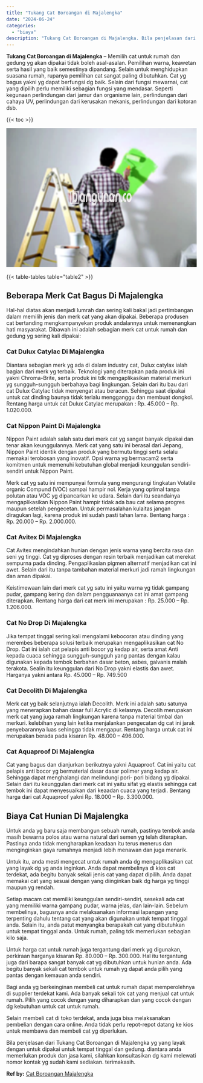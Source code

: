```yaml
---
title: "Tukang Cat Boroangan di Majalengka"
date: "2024-06-24"
categories: 
  - "biaya"
description: "Tukang Cat Boroangan di Majalengka. Bila penjelasan dari Tukang Cat Boroangan di Majalengka yg yang layak dengan untuk dipakai untuk tempat tinggal dan gedun..."
---
```


**Tukang Cat Boroangan di Majalengka** – Memilih cat untuk rumah dan gedung yg akan dipakai tidak boleh asal-asalan. Pemilihan warna, keawetan serta hasil yang baik semestinya dipandang. Selain untuk menghidupkan suasana rumah, rupanya pemilihan cat sangat paling dibutuhkan. Cat yg bagus yakni yg dapat berfungsi dg baik. Selain dari fungsi mewarnai, cat yang dipilih perlu memiliki sebagian fungsi yang mendasar. Seperti kegunaan perlindungan dari jamur dan organisme lain, perlindungan dari cahaya UV, perlindungan dari kerusakan mekanis, perlindungan dari kotoran dsb.

{{< toc >}}

![](/images/jasa-cat-murah01.png)

{{< table-tables table="table2" >}}

## Beberapa Merk Cat Bagus Di Majalengka

Hal-hal diatas akan menjadi lumrah dan sering kali bakal jadi pertimbangan dalam memilih jenis dan merk cat yang akan dipakai. Beberapa produsen cat bertanding mengkampanyekan produk andalannya untuk memenangkan hati masyarakat. Dibawah ini adalah sebagian merk cat untuk rumah dan gedung yg sering kali dipakai:

### Cat Dulux Catylac Di Majalengka

Diantara sebagian merk yg ada di dalam industry cat, Dulux catylax ialah bagian dari merk yg terbaik. Teknologi yang diterapkan pada produk ini yakni Chroma-Brite, serta produk ini tdk mengaplikasikan material merkuri yg sungguh-sungguh berbahaya bagi lingkungan. Selain dari itu bau dari cat Dulux Catylac tidak menyengat atau beracun. Sehingga saat dipakai untuk cat dinding baunya tidak terlalu mengganggu dan membuat dongkol. Rentang harga untuk cat Dulux Catylac merupakan : Rp. 45.000 – Rp. 1.020.000.

### Cat Nippon Paint Di Majalengka

Nippon Paint adalah salah satu dari merk cat yg sangat banyak dipakai dan tenar akan keunggulannya. Merk cat yang satu ini berasal dari Jepang, Nippon Paint identik dengan produk yang bermutu tinggi serta selalu memakai terobosan yang inovatif. Opsi warna yg bermacam2 serta komitmen untuk memenuhi kebutuhan global menjadi keunggulan sendiri-sendiri untuk Nippon Paint.

Merk cat yg satu ini mempunyai formula yang mengurangi tingkatan Volatile organic Compund (VOC) sampai hampir nol. Kerja yang optimal tanpa polutan atau VOC yg dipancarkan ke udara. Selain dari itu seandainya mengaplikasikan Nippon Paint hampir tidak ada bau cat selama progres maupun setelah pengecetan. Untuk permasalahan kulaitas jangan diragukan lagi, karena produk ini sudah pasti tahan lama. Bentang harga : Rp. 20.000 – Rp. 2.000.000.

### Cat Avitex Di Majalengka

Cat Avitex mengindahkan hunian dengan jenis warna yang bercita rasa dan seni yg tinggi. Cat yg diproses dengan resin terbaik menjadikan cat merekat sempurna pada dinding. Pengaplikasian pigmen alternatif menjadikan cat ini awet. Selain dari itu tanpa tambahan material merkuri jadi ramah lingkungan dan aman dipakai.

Keistimewaan lain dari merk cat yg satu ini yaitu warna yg tidak gampang pudar, gampang kering dan dalam pengguanaanya cat ini amat gampang diterapkan. Rentang harga dari cat merk ini merupakan : Rp. 25.000 – Rp. 1.206.000.

### Cat No Drop Di Majalengka

Jika tempat tinggal sering kali mengalami kebocoran atau dinding yang merembes beberapa solusi terbaik merupakan mengaplikasikan cat No Drop. Cat ini ialah cat pelapis anti bocor yg kedap air, serta amat Anti kepada cuaca sehingga sungguh-sungguh yang pantas dengan kalau digunakan kepada tembok berbahan dasar beton, asbes, galvanis malah terakota. Sealin itu keunggulan dari No Drop yakni elastis dan awet. Harganya yakni antara Rp. 45.000 – Rp. 749.500

### Cat Decolith Di Majalengka

Merk cat yg baik selanjutnya ialah Decolith. Merk ini adalah satu satunya yang menerapkan bahan dasar full Acrylic di kelasnya. Decolih merupakan merk cat yang juga ramah lingkungan karena tanpa material timbal dan merkuri. kelebihan yang lain ketika menjalankan pengecatan dg cat ini jarak penyebarannya luas sehingga tidak mengapur. Rentang harga untuk cat ini merupakan berada pada kisaran Rp. 48.000 – 496.000.

### Cat Aquaproof Di Majalengka

Cat yang bagus dan dianjurkan berikutnya yakni Aquaproof. Cat ini yaitu cat pelapis anti bocor yg bermaterial dasar dasar polimer yang kedap air. Sehingga dapat menghalangi dan melindungi pori- pori bidang yg dipakai. Selain dari itu keunggulan dari merk cat ini yaitu sifat yg elastis sehingga cat tembok ini dapat menyesuaikan dari keaadan cuaca yang terjadi. Bentang harga dari cat Aquaproof yakni Rp. 18.000 – Rp. 3.300.000.

## Biaya Cat Hunian Di Majalengka

Untuk anda yg baru saja membangun sebuah rumah, pastinya tembok anda masih bewarna polos atau warna natural dari semen yg telah diterapkan. Pastinya anda tidak mengharapkan keadaan itu terus menerus dan menginginkan gaya rumahnya menjadi lebih menawan dan juga menarik.

Untuk itu, anda mesti mengecat untuk rumah anda dg mengaplikasikan cat yang layak dg yg anda inginkan. Anda dapat membelinya di kios cat terdekat, ada begitu banyak sekali jenis cat yang dapat dipilih. Anda dapat memakai cat yang sesuai dengan yang diinginkan baik dg harga yg tinggi maupun yg rendah.

Setiap macam cat memiliki keunggulan sendiri-sendiri, sesekali ada cat yang memiliki warna gampang pudar, warna jelas, dan lain-lain. Sebelum membelinya, bagusnya anda melaksanakan informasi lapangan yang terpenting dahulu tentang cat yang akan digunakan untuk tempat tinggal anda. Selain itu, anda patut menyangka berapakah cat yang dibutuhkan untuk tempat tinggal anda. Untuk rumah, paling tdk memerlukan sebagian kilo saja.

Untuk harga cat untuk rumah juga tergantung dari merk yg digunakan, perkiraan harganya kisaran Rp. 80.000 – Rp. 300.000. Hal itu tergantung juga dari barapa sangat banyak cat yg dibutuhkan untuk hunian anda. Ada begitu banyak sekali cat tembok untuk rumah yg dapat anda pilih yang pantas dengan kemauan anda sendiri.

Bagi anda yg berkeinginan membeli cat untuk rumah dapat memperolehnya di supplier terdekat kami. Ada banyak sekali tok cat yang menjual cat untuk rumah. Pilih yang cocok dengan yang diharapkan dan yang cocok dengan dg kebutuhan untuk cat untuk rumah.

Selain membeli cat di toko terdekat, anda juga bisa melaksanakan pembelian dengan cara online. Anda tidak perlu repot-repot datang ke kios untuk membawa dan membeli cat yg diperlukan.

Bila penjelasan dari Tukang Cat Boroangan di Majalengka yg yang layak dengan untuk dipakai untuk tempat tinggal dan gedung. diantara anda memerlukan produk dan jasa kami, silahkan konsultasikan dg kami melewati nomor kontak yg sudah kami sediakan. terimakasih.

**Ref by:** [Cat Boroangan Majalengka](https://id.wikipedia.org/wiki/Cat)
